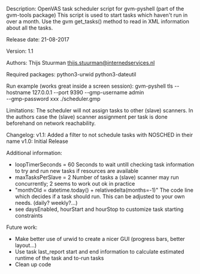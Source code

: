 Description:
OpenVAS task scheduler script for gvm-pyshell (part of the gvm-tools package)
This script is used to start tasks which haven't run in over a month.
Use the gvm get_tasks() method to read in XML information about all the tasks.

Release date:
21-08-2017

Version:
1.1

Authors:
Thijs Stuurman <thijs.stuurman@internedservices.nl>

Required packages:
python3-urwid python3-dateutil

Run example (works great inside a screen session):
gvm-pyshell tls --hostname 127.0.0.1 --port 9390 --gmp-username admin \
--gmp-password xxx ./scheduler.gmp

Limitations:
The scheduler will not assign tasks to other (slave) scanners. In the authors
case the (slave) scanner assignment per task is done beforehand on network
reachability.

Changelog:
v1.1: Added a filter to not schedule tasks with NOSCHED in their name
v1.0: Initial Release

Additional information:
 - loopTimerSeconds = 60
   Seconds to wait untill checking task information to try and run new tasks if
   resources are available
 - maxTasksPerSlave = 2
    Number of tasks a (slave) scanner may run concurrently; 2 seems to work out
    ok in practice
 - "monthOld = datetime.today() + relativedelta(months=-1)"
    The code line which decides if a task should run. This can be adjusted to
    your own needs. (daily? weekly?...)
 - see daysEnabled, hourStart and hourStop to customize task starting constraints

Future work:
 - Make better use of urwid to create a nicer GUI
   (progress bars, better layout...)
 - Use task last_report start and end information to calculate estimated runtime
   of the task and to-run tasks
 - Clean up code
